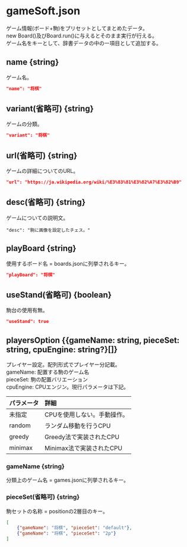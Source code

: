 # gameSoft.json
ゲーム情報(ボード+駒)をプリセットとしてまとめたデータ。  
new Board()及びBoard.run()に与えるとそのまま実行が行える。  
ゲーム名をキーとして、辞書データの中の一項目として追加する。

## name {string}
ゲーム名。
```json
"name": "将棋"
```

## variant(省略可) {string}
ゲームの分類。
```json
"variant": "将棋"
```

## url(省略可) {string}
ゲームの詳細についてのURL。
```json
"url": "https://ja.wikipedia.org/wiki/%E3%83%81%E3%82%A7%E3%82%B9"
```

## desc(省略可) {string}
ゲームについての説明文。
```
"desc": "駒に画像を設定したチェス。"
```

## playBoard {string}
使用するボード名 = boards.jsonに列挙されるキー。
```json
"playBoard": "将棋"
```

## useStand(省略可) {boolean}
駒台の使用有無。
```json
"useStand": true
```

## playersOption {{gameName: string, pieceSet: string, cpuEngine: string?}[]}
プレイヤー設定。配列形式でプレイヤー分記載。  
gameName: 配置する駒のゲーム名  
pieceSet: 駒の配置バリエーション  
cpuEngine: CPUエンジン。現行パラメータは下記。

|パラメータ|詳細
|:----|:----
|未指定|CPUを使用しない。手動操作。
|random|ランダム移動を行うCPU
|greedy|Greedy法で実装されたCPU
|minimax|Minimax法で実装されたCPU


### gameName {string}
分類上のゲーム名 = games.jsonに列挙されるキー。

### pieceSet(省略可) {string}
駒セットの名称 = positionの2層目のキー。
```json
[
	{"gameName": "将棋", "pieceSet": "default"},
	{"gameName": "将棋", "pieceSet": "2p"}
]
```
